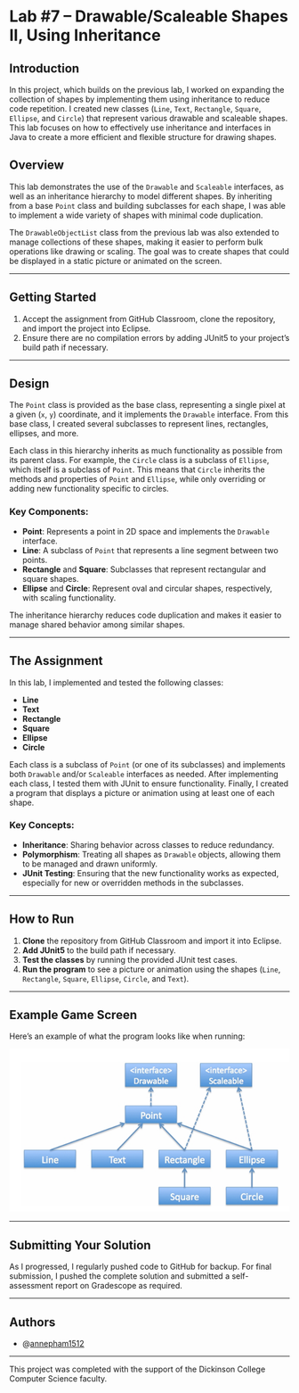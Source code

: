 # Lab #7 – Drawable/Scaleable Shapes II, Using Inheritance

## Introduction
In this project, which builds on the previous lab, I worked on expanding the collection of shapes by implementing them using inheritance to reduce code repetition. I created new classes (`Line`, `Text`, `Rectangle`, `Square`, `Ellipse`, and `Circle`) that represent various drawable and scaleable shapes. This lab focuses on how to effectively use inheritance and interfaces in Java to create a more efficient and flexible structure for drawing shapes.

## Overview
This lab demonstrates the use of the `Drawable` and `Scaleable` interfaces, as well as an inheritance hierarchy to model different shapes. By inheriting from a base `Point` class and building subclasses for each shape, I was able to implement a wide variety of shapes with minimal code duplication.

The `DrawableObjectList` class from the previous lab was also extended to manage collections of these shapes, making it easier to perform bulk operations like drawing or scaling. The goal was to create shapes that could be displayed in a static picture or animated on the screen.

---

## Getting Started
1. Accept the assignment from GitHub Classroom, clone the repository, and import the project into Eclipse.
2. Ensure there are no compilation errors by adding JUnit5 to your project’s build path if necessary.

---

## Design
The `Point` class is provided as the base class, representing a single pixel at a given (`x`, `y`) coordinate, and it implements the `Drawable` interface. From this base class, I created several subclasses to represent lines, rectangles, ellipses, and more.

Each class in this hierarchy inherits as much functionality as possible from its parent class. For example, the `Circle` class is a subclass of `Ellipse`, which itself is a subclass of `Point`. This means that `Circle` inherits the methods and properties of `Point` and `Ellipse`, while only overriding or adding new functionality specific to circles.

### Key Components:
- **Point**: Represents a point in 2D space and implements the `Drawable` interface.
- **Line**: A subclass of `Point` that represents a line segment between two points.
- **Rectangle** and **Square**: Subclasses that represent rectangular and square shapes.
- **Ellipse** and **Circle**: Represent oval and circular shapes, respectively, with scaling functionality.

The inheritance hierarchy reduces code duplication and makes it easier to manage shared behavior among similar shapes.

---

## The Assignment
In this lab, I implemented and tested the following classes:
- **Line**
- **Text**
- **Rectangle**
- **Square**
- **Ellipse**
- **Circle**

Each class is a subclass of `Point` (or one of its subclasses) and implements both `Drawable` and/or `Scaleable` interfaces as needed. After implementing each class, I tested them with JUnit to ensure functionality. Finally, I created a program that displays a picture or animation using at least one of each shape.

### Key Concepts:
- **Inheritance**: Sharing behavior across classes to reduce redundancy.
- **Polymorphism**: Treating all shapes as `Drawable` objects, allowing them to be managed and drawn uniformly.
- **JUnit Testing**: Ensuring that the new functionality works as expected, especially for new or overridden methods in the subclasses.

---

## How to Run
1. **Clone** the repository from GitHub Classroom and import it into Eclipse.
2. **Add JUnit5** to the build path if necessary.
3. **Test the classes** by running the provided JUnit test cases.
4. **Run the program** to see a picture or animation using the shapes (`Line`, `Rectangle`, `Square`, `Ellipse`, `Circle`, and `Text`).

---

## Example Game Screen

Here’s an example of what the program looks like when running:

![Drawable/Scaleable Shapes II](img/image.png)

---

## Submitting Your Solution
As I progressed, I regularly pushed code to GitHub for backup. For final submission, I pushed the complete solution and submitted a self-assessment report on Gradescope as required.

---

## Authors

- @[annepham1512](https://github.com/annepham1512)

---

This project was completed with the support of the Dickinson College Computer Science faculty.

